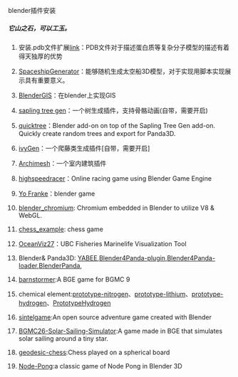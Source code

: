 blender插件安装
##### 它山之石，可以工玉。

1. 安装.pdb文件扩展[link](https://wiki.blender.org/index.php/Extensions:2.6/Py/Scripts/Import-Export/PDB)：PDB文件对于描述蛋白质等复杂分子模型的描述有着得天独厚的优势

2. [SpaceshipGenerator](https://github.com/a1studmuffin/SpaceshipGenerator)：能够随机生成太空船3D模型，对于实现用脚本实现展示具有重要意义。

3. [BlenderGIS](https://github.com/domlysz/BlenderGIS)：在blender上实现GIS

4. [sapling tree gen](https://github.com/abpy/improved-sapling-tree-generator)：一个树生成插件，支持骨骼动画(自带，需要开启)

5. [quicktree](https://github.com/wolfgangp/quicktree)：Blender add-on on top of the Sapling Tree Gen add-on. Quickly create random trees and export for Panda3D. 

6. [ivyGen](https://github.com/ivygen/ivygen)：一个爬藤类生成插件[自带，需要开启]

7. [Archimesh]()：一个室内建筑插件

8. [highspeedracer](https://github.com/eliemichel/highspeedracer)：Online racing game using Blender Game Engine 

9. [Yo Franke](https://apricot.blender.org/)：blender game

10. [blender_chromium](https://github.com/armory3d/blender_chromium): Chromium embedded in Blender to utilize V8 & WebGL.

11. [chess_example](https://github.com/armory3d/chess_example):  chess game

12. [OceanViz27](https://github.com/mikepan/OceanViz27)：UBC Fisheries Marinelife Visualization Tool 

13. Blender& Panda3D: [YABEE](https://github.com/09th/YABEE),[Blender4Panda-plugin](https://github.com/09th/Blender4Panda-plugin),[Blender4Panda-loader](https://github.com/09th/Blender4Panda-loader),[BlenderPanda](https://github.com/Moguri/BlenderPanda),[]()

14. [barnstormer](https://github.com/Moguri/barnstormer):A BGE game for BGMC 9 

15. chemical element:[prototype-nitrogen](https://github.com/Moguri/prototype-nitrogen)、[prototype-lithium](https://github.com/Moguri/prototype-lithium)、[prototype-hydrogen](https://github.com/Moguri/prototype-hydrogen)、[PrototypeHydrogen](https://github.com/Kupoman/PrototypeHydrogen)

16. [sintelgame](https://github.com/jonburesh/sintelgame):An open source adventure game created with Blender 

17. [BGMC26-Solar-Sailing-Simulator](https://github.com/sdfgeoff/BGMC26-Solar-Sailing-Simulator):A game made in BGE that simulates solar sailing around a tiny star. 

18. [geodesic-chess](https://github.com/sdfgeoff/geodesic-chess):Chess played on a spherical board 

19. [Node-Pong](https://github.com/RayMairlot/Node-Pong):a classic game of Node Pong in Blender 3D

